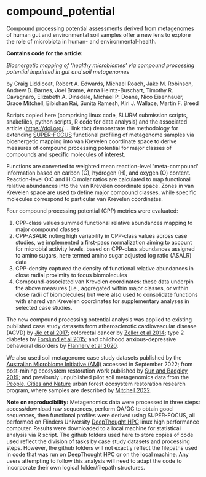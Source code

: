 # compound_potential
Compound processing potential assessments derived from metagenomes of human gut and environmental soil samples offer a new lens to explore the role of microbiota in human- and environmental-health.

**Contains code for the article:**

*Bioenergetic mapping of ‘healthy microbiomes’ via compound processing potential imprinted in gut and soil metagenomes*

by Craig Liddicoat, Robert A. Edwards, Michael Roach, Jake M. Robinson, Andrew D. Barnes, Joel Brame, Anna Heintz-Buschart, Timothy R. Cavagnaro, Elizabeth A. Dinsdale, Michael P. Doane, Nico Eisenhauer, Grace Mitchell, Bibishan Rai, Sunita Ramesh, Kiri J. Wallace, Martin F. Breed

Scripts copied here (comprising linux code, SLURM submission scripts, snakefiles, python scripts, R code for data analysis) and the associated article (https://doi.org/ ... link tbc) demonstrate the methodology for extending [SUPER-FOCUS](https://github.com/metageni/SUPER-FOCUS) functional profiling of metagenome samples via bioenergetic mapping into van Krevelen coordinate space to derive measures of compound processing potential for major classes of compounds and specific molecules of interest.

Functions are converted to weighted mean reaction-level 'meta-compound' information based on carbon (C), hydrogen (H), and oxygen (O) content. Reaction-level O:C and H:C molar ratios are calculated to map functional relative abundances into the van Krevelen coordinate space. Zones in van Krevelen space are used to define major compound classes, while specific molecules correspond to particular van Krevelen coordinates.

Four compound processing potential (CPP) metrics were evaluated:
1. CPP-class values summed functional relative abundances mapping to major compound classes
2. CPP-ASALR: noting high variability in CPP-class values across case studies, we implemented a first-pass normalization aiming to account for microbial activity levels, based on CPP-class abundances assigned to amino sugars, here termed amino sugar adjusted log ratio (ASALR) data
3. CPP-density captured the density of functional relative abundances in close radial proximity to focus biomolecules
4. Compound-associated van Krevelen coordinates: these data underpin the above measures (i.e., aggregated within major classes, or within close radii of biomolecules) but were also used to consolidate functions with shared van Krevelen coordinates for supplementary analyses in selected case studies.

The new compound processing potential analysis was applied to existing published case study datasets from atherosclerotic cardiovascular disease (ACVD) by [Jie et al 2017](https://doi.org/10.1038/s41467-017-00900-1); colorectal cancer by [Zeller et al 2014](https://doi.org/10.15252/msb.20145645); type 2 diabetes by [Forslund et al 2015](https://doi.org/10.1038/nature15766); and childhood anxious-depressive behavioral disorders by [Flannery et al 2020](https://doi.org/10.1128/mBio.02780-19).

We also used soil metagenome case study datasets published by the [Australian Microbiome Initiative (AMI)](https://data.bioplatforms.com/organization/australian-microbiome) accessed in September 2022; from post-mining ecosystem restoration work published by [Sun and Badgley 2019](https://doi.org/10.1016/j.soilbio.2019.05.004); and previously unpublished pilot soil metagenomics data from the [People, Cities and Nature](https://www.peoplecitiesnature.co.nz/soil-biodiversity) urban forest ecosystem restoration research program, where samples are described by [Mitchell 2022](https://researchcommons.waikato.ac.nz/handle/10289/14915).

**Note on reproducibility:** Metagenomics data were processed in three steps: access/download raw sequences, perform QA/QC to obtain good sequences, then functional profiles were derived using SUPER-FOCUS, all performed on Flinders University [DeepThought HPC](https://deepthoughtdocs.flinders.edu.au/en/latest/) linux high performance computer. Results were downloaded to a local machine for statistical analysis via R script. The github folders used here to store copies of code used reflect the division of tasks by case study datasets and processing steps. However, the github folders will not exactly reflect the filepaths used in code that was run on DeepThought HPC or on the local machine. Any users attempting to follow this analysis will need to adapt the code to incorporate their own logical folder/filepath structures.
